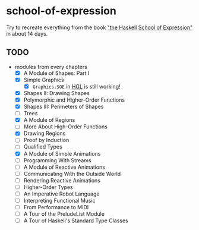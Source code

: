 # school-of-expression

Try to recreate everything from the book ["the Haskell School of Expression"][SOE] in about 14 days.

[SOE]: http://www.cs.yale.edu/homes/hudak/SOE/

## TODO

  * modules from every chapters
    * [x] A Module of Shapes: Part I
    * [x] Simple Graphics
      * [x] `Graphics.SOE` in [HGL][HGL] is still working!
    * [x] Shapes II: Drawing Shapes
    * [x] Polymorphic and Higher-Order Functions
    * [x] Shapes III: Perimeters of Shapes
    * [ ] Trees
    * [x] A Module of Regions
    * [ ] More About High-Order Functions
    * [x] Drawing Regions
    * [ ] Proof by Induction
    * [ ] Qualified Types
    * [x] A Module of Simple Animations
    * [ ] Programming With Streams
    * [ ] A Module of Reactive Animations
    * [ ] Communicating With the Outside World
    * [ ] Rendering Reactive Animations
    * [ ] Higher-Order Types
    * [ ] An Imperative Robot Language
    * [ ] Interpreting Functional Music
    * [ ] From Performance to MIDI
    * [ ] A Tour of the PreludeList Module
    * [ ] A Tour of Haskell's Standard Type Classes

[HGL]: https://hackage.haskell.org/package/HGL

